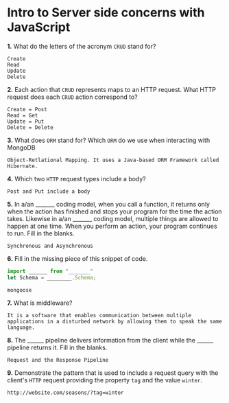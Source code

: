 # Intro to Server side concerns with JavaScript

**1.** What do the letters of the acronym `CRUD` stand for?
<!-- enter you answer in the space below -->
```
Create
Read
Update
Delete
```
**2.** Each action that `CRUD` represents maps to an HTTP request. What HTTP request does each `CRUD` action correspond to?
<!-- enter you answer in the space below -->
```
Create = Post
Read = Get
Update = Put
Delete = Delete
```
**3.** What does `ORM` stand for? Which `ORM` do we use when interacting with MongoDB
<!-- enter you answer in the space below -->
```
Object-Retlational Mapping. It uses a Java-based ORM Framework called Hibernate.
```
**4.** Which two `HTTP` request types include a body?
<!-- enter you answer in the space below -->
```
Post and Put include a body
```
**5.** In a/an _______ coding model, when you call a function, it returns only when the action has finished and stops your program for the time the action takes. Likewise in a/an _______ coding model, multiple things are allowed to happen at one time. When you perform an action, your program continues to run.  Fill in the blanks.
<!-- enter you answer in the space below -->
```
Synchronous and Asynchronous
```

**6.** Fill in the missing piece of this snippet of code.
```js
import ______ from "_______"
let Schema = ________.Schema;
```
<!-- enter you answer in the space below -->
```
mongoose
```
**7.** What is middleware?
<!-- enter you answer in the space below -->
```
It is a software that enables communication between multiple applications in a disturbed network by allowing them to speak the same language.
```
**8.** The ______ pipeline delivers information from the client while the ______ pipeline returns it. Fill in the blanks. 
<!-- enter you answer in the space below -->
```
Request and the Response Pipeline
```
**9.** 
Demonstrate the pattern that is used to include a request query with the client's `HTTP` request providing the property `tag` and the value `winter`.
<!-- enter you answer in the space below -->
```
http://website.com/seasons/?tag=winter
```